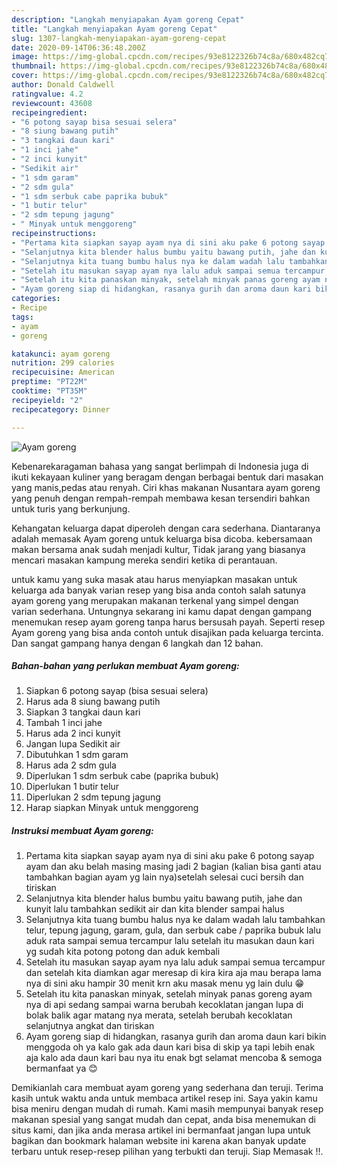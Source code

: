 ```yaml
---
description: "Langkah menyiapakan Ayam goreng Cepat"
title: "Langkah menyiapakan Ayam goreng Cepat"
slug: 1307-langkah-menyiapakan-ayam-goreng-cepat
date: 2020-09-14T06:36:48.200Z
image: https://img-global.cpcdn.com/recipes/93e8122326b74c8a/680x482cq70/ayam-goreng-foto-resep-utama.jpg
thumbnail: https://img-global.cpcdn.com/recipes/93e8122326b74c8a/680x482cq70/ayam-goreng-foto-resep-utama.jpg
cover: https://img-global.cpcdn.com/recipes/93e8122326b74c8a/680x482cq70/ayam-goreng-foto-resep-utama.jpg
author: Donald Caldwell
ratingvalue: 4.2
reviewcount: 43608
recipeingredient:
- "6 potong sayap bisa sesuai selera"
- "8 siung bawang putih"
- "3 tangkai daun kari"
- "1 inci jahe"
- "2 inci kunyit"
- "Sedikit air"
- "1 sdm garam"
- "2 sdm gula"
- "1 sdm serbuk cabe paprika bubuk"
- "1 butir telur"
- "2 sdm tepung jagung"
- " Minyak untuk menggoreng"
recipeinstructions:
- "Pertama kita siapkan sayap ayam nya di sini aku pake 6 potong sayap ayam dan aku belah masing masing jadi 2 bagian (kalian bisa ganti atau tambahkan bagian ayam yg lain nya)setelah selesai cuci bersih dan tiriskan"
- "Selanjutnya kita blender halus bumbu yaitu bawang putih, jahe dan kunyit lalu tambahkan sedikit air dan kita blender sampai halus"
- "Selanjutnya kita tuang bumbu halus nya ke dalam wadah lalu tambahkan telur, tepung jagung, garam, gula, dan serbuk cabe / paprika bubuk lalu aduk rata sampai semua tercampur lalu setelah itu masukan daun kari yg sudah kita potong potong dan aduk kembali"
- "Setelah itu masukan sayap ayam nya lalu aduk sampai semua tercampur dan setelah kita diamkan agar meresap di kira kira aja mau berapa lama nya di sini aku hampir 30 menit krn aku masak menu yg lain dulu 😁"
- "Setelah itu kita panaskan minyak, setelah minyak panas goreng ayam nya di api sedang sampai warna berubah kecoklatan jangan lupa di bolak balik agar matang nya merata, setelah berubah kecoklatan selanjutnya angkat dan tiriskan"
- "Ayam goreng siap di hidangkan, rasanya gurih dan aroma daun kari bikin menggoda oh ya kalo gak ada daun kari bisa di skip ya tapi lebih enak aja kalo ada daun kari bau nya itu enak bgt selamat mencoba &amp; semoga bermanfaat ya 😊"
categories:
- Recipe
tags:
- ayam
- goreng

katakunci: ayam goreng 
nutrition: 299 calories
recipecuisine: American
preptime: "PT22M"
cooktime: "PT35M"
recipeyield: "2"
recipecategory: Dinner

---
```



![Ayam goreng](https://img-global.cpcdn.com/recipes/93e8122326b74c8a/680x482cq70/ayam-goreng-foto-resep-utama.jpg)

Kebenarekaragaman bahasa yang sangat berlimpah di Indonesia juga di ikuti kekayaan kuliner yang beragam dengan berbagai bentuk dari masakan yang manis,pedas atau renyah. Ciri khas makanan Nusantara ayam goreng yang penuh dengan rempah-rempah membawa kesan tersendiri bahkan untuk turis yang berkunjung.


Kehangatan keluarga dapat diperoleh dengan cara sederhana. Diantaranya adalah memasak Ayam goreng untuk keluarga bisa dicoba. kebersamaan makan bersama anak sudah menjadi kultur, Tidak jarang yang biasanya mencari masakan kampung mereka sendiri ketika di perantauan.



untuk kamu yang suka masak atau harus menyiapkan masakan untuk keluarga ada banyak varian resep yang bisa anda contoh salah satunya ayam goreng yang merupakan makanan terkenal yang simpel dengan varian sederhana. Untungnya sekarang ini kamu dapat dengan gampang menemukan resep ayam goreng tanpa harus bersusah payah.
Seperti resep Ayam goreng yang bisa anda contoh untuk disajikan pada keluarga tercinta. Dan sangat gampang hanya dengan 6 langkah dan 12 bahan.


<!--inarticleads1-->

##### Bahan-bahan yang perlukan membuat Ayam goreng:

1. Siapkan 6 potong sayap (bisa sesuai selera)
1. Harus ada 8 siung bawang putih
1. Siapkan 3 tangkai daun kari
1. Tambah 1 inci jahe
1. Harus ada 2 inci kunyit
1. Jangan lupa Sedikit air
1. Dibutuhkan 1 sdm garam
1. Harus ada 2 sdm gula
1. Diperlukan 1 sdm serbuk cabe (paprika bubuk)
1. Diperlukan 1 butir telur
1. Diperlukan 2 sdm tepung jagung
1. Harap siapkan  Minyak untuk menggoreng




<!--inarticleads2-->

##### Instruksi membuat  Ayam goreng:

1. Pertama kita siapkan sayap ayam nya di sini aku pake 6 potong sayap ayam dan aku belah masing masing jadi 2 bagian (kalian bisa ganti atau tambahkan bagian ayam yg lain nya)setelah selesai cuci bersih dan tiriskan
1. Selanjutnya kita blender halus bumbu yaitu bawang putih, jahe dan kunyit lalu tambahkan sedikit air dan kita blender sampai halus
1. Selanjutnya kita tuang bumbu halus nya ke dalam wadah lalu tambahkan telur, tepung jagung, garam, gula, dan serbuk cabe / paprika bubuk lalu aduk rata sampai semua tercampur lalu setelah itu masukan daun kari yg sudah kita potong potong dan aduk kembali
1. Setelah itu masukan sayap ayam nya lalu aduk sampai semua tercampur dan setelah kita diamkan agar meresap di kira kira aja mau berapa lama nya di sini aku hampir 30 menit krn aku masak menu yg lain dulu 😁
1. Setelah itu kita panaskan minyak, setelah minyak panas goreng ayam nya di api sedang sampai warna berubah kecoklatan jangan lupa di bolak balik agar matang nya merata, setelah berubah kecoklatan selanjutnya angkat dan tiriskan
1. Ayam goreng siap di hidangkan, rasanya gurih dan aroma daun kari bikin menggoda oh ya kalo gak ada daun kari bisa di skip ya tapi lebih enak aja kalo ada daun kari bau nya itu enak bgt selamat mencoba &amp; semoga bermanfaat ya 😊




Demikianlah cara membuat ayam goreng yang sederhana dan teruji. Terima kasih untuk waktu anda untuk membaca artikel resep ini. Saya yakin kamu bisa meniru dengan mudah di rumah. Kami masih mempunyai banyak resep makanan spesial yang sangat mudah dan cepat, anda bisa menemukan di situs kami, dan jika anda merasa artikel ini bermanfaat jangan lupa untuk bagikan dan bookmark halaman website ini karena akan banyak update terbaru untuk resep-resep pilihan yang terbukti dan teruji. Siap Memasak !!. 

